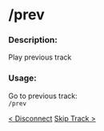 # /prev

### Description:
Play previous track<br>

### Usage:
Go to previous track:<br>
`/prev`<br>

<a class="button prev" href="./#/commands/musiccommands/dc" role="button">< Disconnect</a>
<a class="button next" href="./#/commands/musiccommands/skip" role="button">Skip Track ></a>